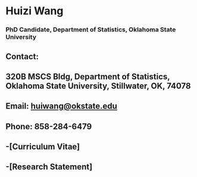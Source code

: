 # Huizi Wang 
### PhD Candidate, Department of Statistics, Oklahoma State University
## Contact:
## 320B MSCS Bldg, Department of Statistics, Oklahoma State University, Stillwater, OK, 74078
## Email: huiwang@okstate.edu
## Phone: 858-284-6479
## -[Curriculum Vitae]
## -[Research Statement]
